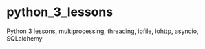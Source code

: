 # python_3_lessons
Python 3 lessons, multiprocessing, threading,  iofile, iohttp, asyncio, SQLalchemy
